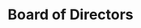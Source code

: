 ---
layout: board-of-directors
permalink: /board-of-directors/
breadcrumb: Board of Directors
title: Board of Directors
---